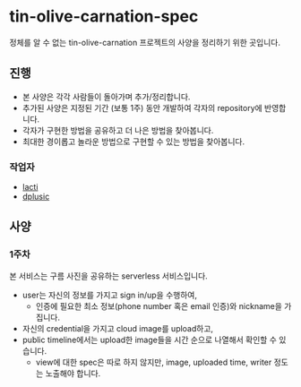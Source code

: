 # tin-olive-carnation-spec

정체를 알 수 없는 tin-olive-carnation 프로젝트의 사양을 정리하기 위한 곳입니다.

## 진행

- 본 사양은 각각 사람들이 돌아가며 추가/정리합니다.
- 추가된 사양은 지정된 기간 (보통 1주) 동안 개발하여 각자의 repository에 반영합니다.
- 각자가 구현한 방법을 공유하고 더 나은 방법을 찾아봅니다.
- 최대한 경이롭고 놀라운 방법으로 구현할 수 있는 방법을 찾아봅니다.

### 작업자

- [lacti](https://github.com/lacti/tin-olive-carnation)
- [dplusic](https://github.com/dplusic/tin-olive-carnation)

## 사양

### 1주차

본 서비스는 구름 사진을 공유하는 serverless 서비스입니다.

- user는 자신의 정보를 가지고 sign in/up을 수행하여,
  - 인증에 필요한 최소 정보(phone number 혹은 email 인증)와 nickname을 가집니다.
- 자신의 credential을 가지고 cloud image를 upload하고,
- public timeline에서는 upload한 image들을 시간 순으로 나열해서 확인할 수 있습니다.
  - view에 대한 spec은 따로 하지 않지만, image, uploaded time, writer 정도는 노출해야 합니다.
